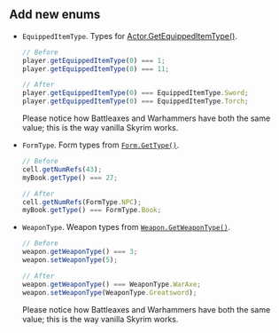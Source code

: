 ## Add new enums

- `EquippedItemType`. Types for [Actor.GetEquippedItemType()][EquippedItemType].

  ```ts
  // Before
  player.getEquippedItemType(0) === 1;
  player.getEquippedItemType(0) === 11;

  // After
  player.getEquippedItemType(0) === EquippedItemType.Sword;
  player.getEquippedItemType(0) === EquippedItemType.Torch;
  ```

  Please notice how Battleaxes and Warhammers have both the same value; this is the way vanilla Skyrim works.

- `FormType`. Form types from [`Form.GetType()`][FormType].

  ```ts
  // Before
  cell.getNumRefs(43);
  myBook.getType() === 27;

  // After
  cell.getNumRefs(FormType.NPC);
  myBook.getType() === FormType.Book;
  ```

- `WeaponType`. Weapon types from [`Weapon.GetWeaponType()`][WeaponType].

  ```ts
  // Before
  weapon.getWeaponType() === 3;
  weapon.setWeaponType(5);

  // After
  weapon.getWeaponType() === WeaponType.WarAxe;
  weapon.setWeaponType(WeaponType.Greatsword);
  ```

  Please notice how Battleaxes and Warhammers have both the same value; this is the way vanilla Skyrim works.

[EquippedItemType]: https://www.creationkit.com/index.php?title=GetEquippedItemType_-_Actor
[FormType]: https://www.creationkit.com/index.php?title=GetType_-_Form
[WeaponType]: https://www.creationkit.com/index.php?title=GetWeaponType_-_Weapon
